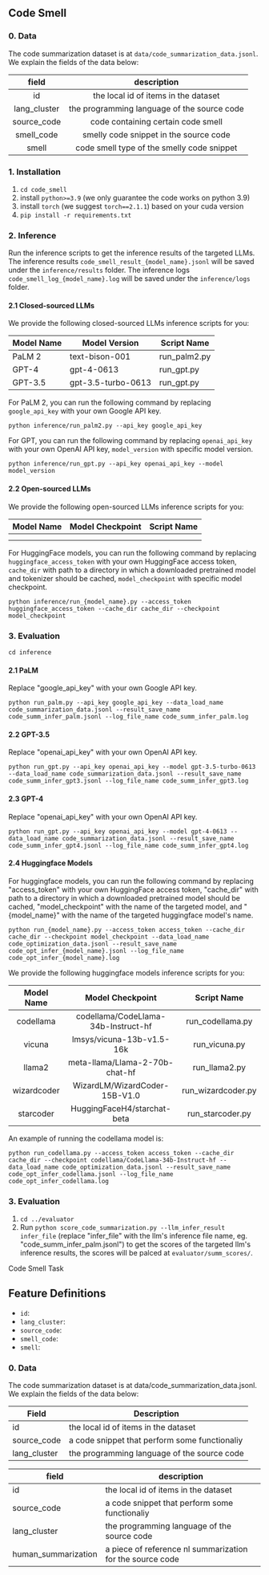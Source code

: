 ## Code Smell

### 0. Data

The code summarization dataset is at `data/code_summarization_data.jsonl`. We explain the fields of the data below:


|    field    |                 description                 |
| :----------: | :------------------------------------------: |
|      id      |     the local id of items in the dataset     |
| lang_cluster | the programming language of the source code |
| source_code |     code containing certain code smell     |
|  smell_code  |   smelly code snippet in the source code   |
|    smell    | code smell type of the smelly code snippet |

### 1. Installation

1. `cd code_smell`
2. install `python>=3.9` (we only guarantee the code works on python 3.9)
3. install `torch` (we suggest `torch==2.1.1`) based on your cuda version
4. `pip install -r requirements.txt`

### 2. Inference

Run the inference scripts to get the inference results of the targeted LLMs. The inference results `code_smell_result_{model_name}.jsonl` will be saved under the `inference/results` folder. The inference logs `code_smell_log_{model_name}.log` will be saved under the `inference/logs` folder.

#### 2.1 Closed-sourced LLMs

We provide the following closed-sourced LLMs inference scripts for you:


| Model Name | Model Version      | Script Name  |
| ---------- | ------------------ | ------------ |
| PaLM 2     | text-bison-001     | run_palm2.py |
| GPT-4      | gpt-4-0613         | run_gpt.py   |
| GPT-3.5    | gpt-3.5-turbo-0613 | run_gpt.py   |

For PaLM 2, you can run the following command by replacing `google_api_key` with your own Google API key.

`python inference/run_palm2.py --api_key google_api_key`

For GPT, you can run the following command by replacing `openai_api_key` with your own OpenAI API key, `model_version` with specific model version.

`python inference/run_gpt.py --api_key openai_api_key --model model_version`

#### 2.2 Open-sourced LLMs

We provide the following open-sourced LLMs inference scripts for you:


| Model Name | Model Checkpoint | Script Name |
| ---------- | ---------------- | ----------- |
|            |                  |             |
|            |                  |             |

For HuggingFace models, you can run the following command by replacing `huggingface_access_token` with your own HuggingFace access token, `cache_dir` with path to a directory in which a downloaded pretrained model and tokenizer should be cached, `model_checkpoint` with specific model checkpoint.

`python inference/run_{model_name}.py --access_token huggingface_access_token --cache_dir cache_dir --checkpoint model_checkpoint`

### 3. Evaluation

`cd inference`

#### 2.1 PaLM

Replace "google_api_key" with your own Google API key.

`python run_palm.py --api_key google_api_key --data_load_name code_summarization_data.jsonl --result_save_name code_summ_infer_palm.jsonl --log_file_name code_summ_infer_palm.log`

#### 2.2 GPT-3.5

Replace "openai_api_key" with your own OpenAI API key.

`python run_gpt.py --api_key openai_api_key --model gpt-3.5-turbo-0613 --data_load_name code_summarization_data.jsonl --result_save_name code_summ_infer_gpt3.jsonl --log_file_name code_summ_infer_gpt3.log`

#### 2.3 GPT-4

Replace "openai_api_key" with your own OpenAI API key.

`python run_gpt.py --api_key openai_api_key --model gpt-4-0613 --data_load_name code_summarization_data.jsonl --result_save_name code_summ_infer_gpt4.jsonl --log_file_name code_summ_infer_gpt4.log`

#### 2.4 Huggingface Models

For huggingface models, you can run the following command by replacing "access_token" with your own HuggingFace access token, "cache_dir" with path to a directory in which a downloaded pretrained model should be cached, "model_checkpoint" with the name of the targeted model, and "{model_name}" with the name of the targeted huggingface model's name.

`python run_{model_name}.py --access_token access_token --cache_dir cache_dir --checkpoint model_checkpoint --data_load_name code_optimization_data.jsonl --result_save_name code_opt_infer_{model_name}.jsonl --log_file_name code_opt_infer_{model_name}.log`

We provide the following huggingface models inference scripts for you:


| Model Name |          Model Checkpoint          |    Script Name    |
| :---------: | :---------------------------------: | :----------------: |
|  codellama  | codellama/CodeLlama-34b-Instruct-hf |  run_codellama.py  |
|   vicuna   |      lmsys/vicuna-13b-v1.5-16k      |   run_vicuna.py   |
|   llama2   |   meta-llama/Llama-2-70b-chat-hf   |   run_llama2.py   |
| wizardcoder |    WizardLM/WizardCoder-15B-V1.0    | run_wizardcoder.py |
|  starcoder  |     HuggingFaceH4/starchat-beta     |  run_starcoder.py  |

An example of running the codellama model is:

`python run_codellama.py --access_token access_token --cache_dir cache_dir --checkpoint codellama/CodeLlama-34b-Instruct-hf --data_load_name code_optimization_data.jsonl --result_save_name code_opt_infer_codellama.jsonl --log_file_name code_opt_infer_codellama.log`

### 3. Evaluation

1. `cd ../evaluator`
2. Run `python score_code_summarization.py --llm_infer_result infer_file` (replace "infer_file" with the llm's inference file name, eg. "code_summ_infer_palm.jsonl") to get the scores of the targeted llm's inference results, the scores will be palced at `evaluator/summ_scores/`.

Code Smell Task

## Feature Definitions

- `id`:
- `lang_cluster`:
- `source_code`:
- `smell_code`:
- `smell`:

### 0. Data

The code summarization dataset is at data/code_summarization_data.jsonl. We explain the fields of the data below:


| Field        | Description                                   |
| ------------ | --------------------------------------------- |
| id           | the local id of items in the dataset          |
| source_code  | a code snippet that perform some functionaliy |
| lang_cluster | the programming language of the source code   |


| field               | description                                               |
| ------------------- | --------------------------------------------------------- |
| id                  | the local id of items in the dataset                      |
| source_code         | a code snippet that perform some functionaliy             |
| lang_cluster        | the programming language of the source code               |
| human_summarization | a piece of reference nl summarization for the source code |
